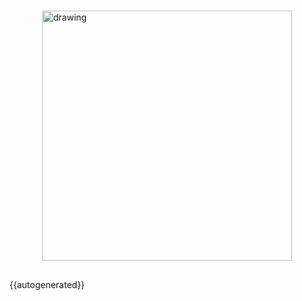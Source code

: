 #
<img src="/img/row_red.svg" alt="drawing" width="400px" style="display: block; margin-left: auto; margin-right: auto"/>

##

{{autogenerated}}

